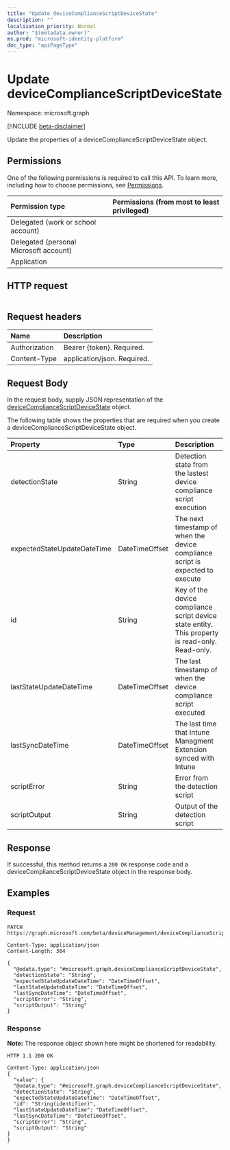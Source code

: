 ```yaml
---
title: "Update deviceComplianceScriptDeviceState"
description: ""
localization_priority: Normal
author: "$(metadata.owner)"
ms.prod: "microsoft-identity-platform"
doc_type: "apiPageType"
---
```


# Update deviceComplianceScriptDeviceState

Namespace: microsoft.graph

[!INCLUDE [beta-disclaimer](../../includes/beta-disclaimer.md)]

Update the properties of a deviceComplianceScriptDeviceState object.

## Permissions

One of the following permissions is required to call this API. To learn more, including how to choose permissions, see [Permissions](/graph/permissions-reference).

| Permission type                        | Permissions (from most to least privileged) |
| :------------------------------------- | :------------------------------------------ |
| Delegated (work or school account)     |                                             |
| Delegated (personal Microsoft account) |                                             |
| Application                            |                                             |

## HTTP request

<!-- {
  "blockType": "ignored"
}
-->

```http

```

## Request headers

| Name          | Description                 |
| :------------ | :-------------------------- |
| Authorization | Bearer {token}. Required.   |
| Content-Type  | application/json. Required. |

## Request Body

In the request body, supply JSON representation of the [deviceComplianceScriptDeviceState](../resources/intune-devicecompliancescriptdevicestate.md) object.

<!-- Actions and Functions -->

<!-- CRUD Methods -->

The following table shows the properties that are required when you create a deviceComplianceScriptDeviceState object.

| Property                    | Type           | Description                                                                                     |
| :-------------------------- | :------------- | :---------------------------------------------------------------------------------------------- |
| detectionState              | String         | Detection state from the lastest device compliance script execution                             |
| expectedStateUpdateDateTime | DateTimeOffset | The next timestamp of when the device compliance script is expected to execute                  |
| id                          | String         | Key of the device compliance script device state entity. This property is read-only. Read-only. |
| lastStateUpdateDateTime     | DateTimeOffset | The last timestamp of when the device compliance script executed                                |
| lastSyncDateTime            | DateTimeOffset | The last time that Intune Managment Extension synced with Intune                                |
| scriptError                 | String         | Error from the detection script                                                                 |
| scriptOutput                | String         | Output of the detection script                                                                  |

## Response

If successful, this method returns a `200 OK` response code and a deviceComplianceScriptDeviceState object in the response body.

## Examples

### Request

<!-- {
  "blockType": "request",
  "name": "update_devicecompliancescriptdevicestate"
}
-->

```http
PATCH https://graph.microsoft.com/beta/deviceManagement/deviceComplianceScripts/{id}/deviceRunStates/{id}

Content-Type: application/json
Content-Length: 304

{
  "@odata.type": "#microsoft.graph.deviceComplianceScriptDeviceState",
  "detectionState": "String",
  "expectedStateUpdateDateTime": "DateTimeOffset",
  "lastStateUpdateDateTime": "DateTimeOffset",
  "lastSyncDateTime": "DateTimeOffset",
  "scriptError": "String",
  "scriptOutput": "String"
}

```

### Response

**Note:** The response object shown here might be shortened for readability.

<!-- {
  "blockType": "response",
  "truncated": true,
  "@odata.type": "microsoft.management.services.api.deviceComplianceScriptDeviceState"
}
-->

```http
HTTP 1.1 200 OK

Content-Type: application/json
{
  "value": {
  "@odata.type": "#microsoft.graph.deviceComplianceScriptDeviceState",
  "detectionState": "String",
  "expectedStateUpdateDateTime": "DateTimeOffset",
  "id": "String(identifier)",
  "lastStateUpdateDateTime": "DateTimeOffset",
  "lastSyncDateTime": "DateTimeOffset",
  "scriptError": "String",
  "scriptOutput": "String"
}
}

```